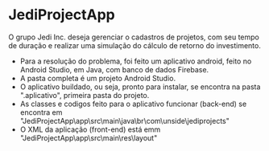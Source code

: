 # JediProjectApp
O grupo Jedi Inc. deseja gerenciar o cadastros de projetos, com seu tempo de duração e realizar uma simulação do cálculo de retorno do investimento.

* Para a resolução do problema, foi feito um aplicativo android, feito no Android Studio, em Java, com banco de dados Firebase.
* A pasta completa é um projeto Android Studio. 
* O aplicativo buildado, ou seja, pronto para instalar, se encontra na pasta ".aplicativo", primeira pasta do projeto.
* As classes e codigos feito para o aplicativo funcionar (back-end) se encontra em "JediProjectApp\app\src\main\java\br\com\unside\jediprojects"
* O XML da aplicação (front-end) está emm "JediProjectApp\app\src\main\res\layout"